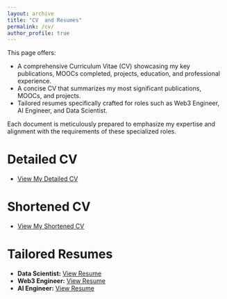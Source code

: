```yaml
---
layout: archive
title: "CV  and Resumes"
permalink: /cv/
author_profile: true
---
```






This page offers:

* A comprehensive Curriculum Vitae (CV) showcasing my key publications, MOOCs completed, projects, education, and professional experience.
* A concise CV that summarizes my most significant publications, MOOCs, and projects.
* Tailored resumes specifically crafted for roles such as Web3 Engineer, AI Engineer, and Data Scientist.

Each document is meticulously prepared to emphasize my expertise and alignment with the requirements of these specialized roles.

Detailed CV
======
* [View My Detailed CV](https://github.com/umermjd11/Resumes-CV/blob/main/CV_detailed_UmerMajeed.pdf)

Shortened CV
======
* [View My Shortened CV](https://github.com/umermjd11/Resumes-CV/blob/main/CV_shorten_UmerMajeed.pdf)

Tailored Resumes
======

* **Data Scientist:** [View Resume](https://github.com/umermjd11/Resume-CV/blob/main/Data-Scientist/Resume_DataScientist_UmerMajeed.pdf)
* **Web3 Engineer:** [View Resume](https://github.com/umermjd11/Resume-CV/blob/main/Web3-Engineer/Resume_Web3Engineer_UmerMajeed.pdf)
* **AI Engineer:** [View Resume](https://github.com/umermjd11/Resume-CV/blob/main/AI-Engineer/Resume_AIEngineer_UmerMajeed.pdf)
